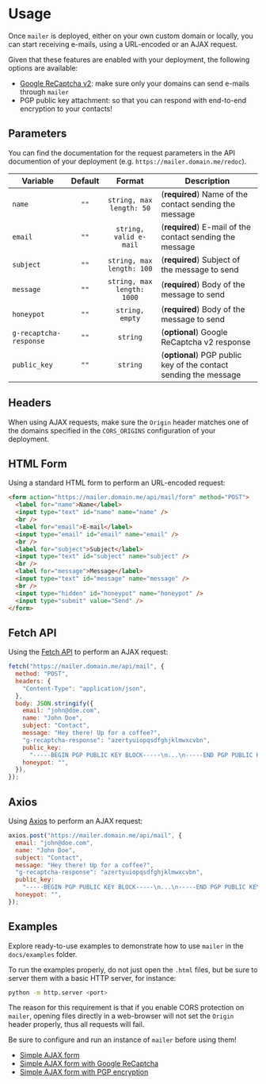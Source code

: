 # Usage

Once `mailer` is deployed, either on your own custom domain or locally, you can
start receiving e-mails, using a URL-encoded or an AJAX request.

Given that these features are enabled with your deployment, the following options are available:

- [Google ReCaptcha v2](https://developers.google.com/recaptcha/docs/display): make sure only your domains can send e-mails through `mailer`
- PGP public key attachment: so that you can respond with end-to-end encryption to your contacts!

## Parameters

You can find the documentation for the request parameters in the API documention
of your deployment (e.g. `https://mailer.domain.me/redoc`).

| Variable               | Default |           Format           | Description                                                      |
| ---------------------- | :-----: | :------------------------: | ---------------------------------------------------------------- |
| `name`                 |  `""`   |  `string, max length: 50`  | (**required**) Name of the contact sending the message           |
| `email`                |  `""`   |   `string, valid e-mail`   | (**required**) E-mail of the contact sending the message         |
| `subject`              |  `""`   | `string, max length: 100`  | (**required**) Subject of the message to send                    |
| `message`              |  `""`   | `string, max length: 1000` | (**required**) Body of the message to send                       |
| `honeypot`             |  `""`   |      `string, empty`       | (**required**) Body of the message to send                       |
| `g-recaptcha-response` |  `""`   |          `string`          | (**optional**) Google ReCaptcha v2 response                      |
| `public_key`           |  `""`   |          `string`          | (**optional**) PGP public key of the contact sending the message |

## Headers

When using AJAX requests, make sure the `Origin` header matches one of the domains
specified in the `CORS_ORIGINS` configuration of your deployment.

## HTML Form

Using a standard HTML form to perform an URL-encoded request:

```html
<form action="https://mailer.domain.me/api/mail/form" method="POST">
  <label for="name">Name</label>
  <input type="text" id="name" name="name" />
  <br />
  <label for="email">E-mail</label>
  <input type="email" id="email" name="email" />
  <br />
  <label for="subject">Subject</label>
  <input type="text" id="subject" name="subject" />
  <br />
  <label for="message">Message</label>
  <input type="text" id="message" name="message" />
  <br />
  <input type="hidden" id="honeypot" name="honeypot" />
  <input type="submit" value="Send" />
</form>
```

## Fetch API

Using the [Fetch API](https://developer.mozilla.org/en-US/docs/Web/API/Fetch_API) to perform an AJAX request:

```js
fetch("https://mailer.domain.me/api/mail", {
  method: "POST",
  headers: {
    "Content-Type": "application/json",
  },
  body: JSON.stringify({
    email: "john@doe.com",
    name: "John Doe",
    subject: "Contact",
    message: "Hey there! Up for a coffee?",
    "g-recaptcha-response": "azertyuiopqsdfghjklmwxcvbn",
    public_key:
      "-----BEGIN PGP PUBLIC KEY BLOCK-----\n...\n-----END PGP PUBLIC KEY BLOCK-----\n",
    honeypot: "",
  }),
});
```

## Axios

Using [Axios](https://github.com/axios/axios) to perform an AJAX request:

```js
axios.post("https://mailer.domain.me/api/mail", {
  email: "john@doe.com",
  name: "John Doe",
  subject: "Contact",
  message: "Hey there! Up for a coffee?",
  "g-recaptcha-response": "azertyuiopqsdfghjklmwxcvbn",
  public_key:
    "-----BEGIN PGP PUBLIC KEY BLOCK-----\n...\n-----END PGP PUBLIC KEY BLOCK-----\n",
  honeypot: "",
});
```

## Examples

Explore ready-to-use examples to demonstrate how to use `mailer` in the `docs/examples` folder.

To run the examples properly, do not just open the `.html` files, but be sure
to server them with a basic HTTP server, for instance:

```bash
python -m http.server <port>
```

The reason for this requirement is that if you enable CORS protection on `mailer`,
opening files directly in a web-browser will not set the `Origin` header properly,
thus all requests will fail.

Be sure to configure and run an instance of `mailer` before using them!

- [Simple AJAX form](examples/simple-ajax.html)
- [Simple AJAX form with Google ReCaptcha](examples/simple-ajax-recaptcha.html)
- [Simple AJAX form with PGP encryption](examples/simple-ajax-pgp.html)
